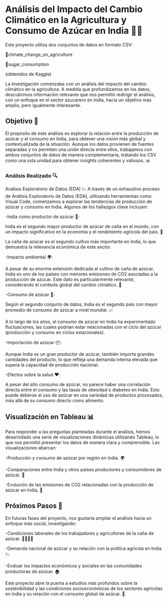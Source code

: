 # **Análisis del Impacto del Cambio Climático en la Agricultura y Consumo de Azúcar en India 🌱🍬**

Este proyecto utiliza dos conjuntos de datos en formato CSV:

📄climate_change_on_agriculture

📄sugar_consumption

(obtenidos de Kaggle)

La investigación comenzaba con un análisis del impacto del cambio climático en la agricultura. A medida que profundizamos en los datos, descubrimos información relevante que nos permitió redirigir el análisis, con un enfoque en el sector azucarero en India, hacia un objetivo más amplio, pero igualmente interesante. 

## **Objetivo 🎯**
El propósito de este análisis es explorar la relación entre la producción de azúcar y el consumo en India, para obtener una visión más global y contextualizada de la situación. Aunque los datos provienen de fuentes separadas y no permiten una unión directa entre ellos, trabajamos con ambos conjuntos de datos de manera complementaria, tratando los CSV como una sola unidad para obtener insights coherentes y valiosos. 📊

### **Análisis Realizado 🔍**
Análisis Exploratorio de Datos (EDA) 📉
A través de un exhaustivo proceso de Análisis Exploratorio de Datos (EDA), utilizando herramientas como Visual Code, comenzamos a explorar las tendencias de producción de azúcar y consumo en India. Algunos de los hallazgos clave incluyen:

-India como productor de azúcar 🍭:

India es el segundo mayor productor de azúcar de caña en el mundo, con un impacto significativo en la economía y el rendimiento agrícola del país. 🌾

La caña de azúcar es el segundo cultivo más importante en India, lo que demuestra la relevancia económica de este sector.

-Impacto ambiental 🌍:

A pesar de su enorme extensión dedicada al cultivo de caña de azúcar, India es uno de los países con menores emisiones de CO2 asociadas a la producción de azúcar. Este dato es particularmente relevante, considerando el contexto global del cambio climático. 🌿

-Consumo de azúcar 🍬:

Según el segundo conjunto de datos, India es el segundo país con mayor promedio de consumo de azúcar a nivel mundial. 📈

A lo largo de los años, el consumo de azúcar en India ha experimentado fluctuaciones, las cuales podrían estar relacionadas con el ciclo del azúcar (producción y consumo en ciclos estacionales).

-Importación de azúcar 📦:

Aunque India es un gran productor de azúcar, también importa grandes cantidades del producto, lo que refleja una demanda interna elevada que supera la capacidad de producción nacional.

-Efectos sobre la salud ❤️:

A pesar del alto consumo de azúcar, no parece haber una correlación directa entre el consumo y las tasas de obesidad o diabetes en India. Esto puede deberse al uso de azúcar en una variedad de productos procesados, más allá de su consumo directo como alimento.

## **Visualización en Tableau 📊**
Para responder a las preguntas planteadas durante el análisis, hemos desarrollado una serie de visualizaciones dinámicas utilizando Tableau, lo que nos permitió presentar los datos de manera clara y comprensible. Las visualizaciones abarcan:

-Producción y consumo de azúcar por región en India. 🌍

-Comparaciones entre India y otros países productores y consumidores de azúcar. 🏅

-Evolución de las emisiones de CO2 relacionadas con la producción de azúcar en India. 🌱

## **Próximos Pasos 🚀**
En futuras fases del proyecto, nos gustaría ampliar el análisis hacia un enfoque más social, investigando:

-Condiciones laborales de los trabajadores y agricultores de la caña de azúcar. 👩‍🌾👨‍🌾

-Demanda nacional de azúcar y su relación con la política agrícola en India. 📉

-Evaluar los impactos económicos y sociales en las comunidades productoras de azúcar. 🏠

Este proyecto abre la puerta a estudios más profundos sobre la sostenibilidad y las condiciones socioeconómicas de los sectores agrícolas en India y su relación con el consumo global de azúcar. 🌟

